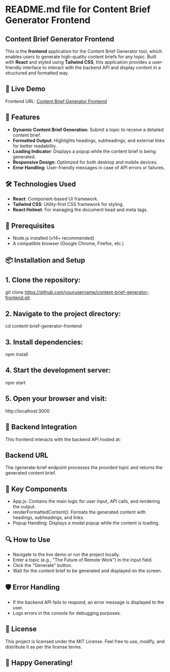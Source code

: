 # README.md file for Content Brief Generator Frontend

## Content Brief Generator Frontend

This is the **frontend** application for the Content Brief Generator tool, which enables users to generate high-quality content briefs for any topic. Built with **React** and styled using **Tailwind CSS**, this application provides a user-friendly interface to interact with the backend API and display content in a structured and formatted way.

## 🚀 Live Demo
Frontend URL: [Content Brief Generator Frontend](https://content-brief-generator-frontend.vercel.app/)

## 🌟 Features
 - **Dynamic Content Brief Generation**: Submit a topic to receive a detailed content brief.
 - **Formatted Output**: Highlights headings, subheadings, and external links for better readability.
 - **Loading Indicator**: Displays a popup while the content brief is being generated.
 - **Responsive Design**: Optimized for both desktop and mobile devices.
 - **Error Handling**: User-friendly messages in case of API errors or failures.

## 🛠️ Technologies Used
 - **React**: Component-based UI framework.
 - **Tailwind CSS**: Utility-first CSS framework for styling.
 - **React Helmet**: For managing the document head and meta tags.

## 📝 Prerequisites
 - Node.js installed (v14+ recommended)
 - A compatible browser (Google Chrome, Firefox, etc.)

## 📦 Installation and Setup
## 1. Clone the repository:
git clone https://github.com/yourusername/content-brief-generator-frontend.git

## 2. Navigate to the project directory:
cd content-brief-generator-frontend

## 3. Install dependencies:
npm install

## 4. Start the development server:
npm start

## 5. Open your browser and visit:
http://localhost:3000

## 🔗 Backend Integration
 This frontend interacts with the backend API hosted at:

## Backend URL
 The /generate-brief endpoint processes the provided topic and returns the generated content brief.

## 🚧 Key Components
 - App.js: Contains the main logic for user input, API calls, and rendering the output.
 - renderFormattedContent(): Formats the generated content with headings, subheadings, and links.
 - Popup Handling: Displays a modal popup while the content is loading.

## 🔍 How to Use
 - Navigate to the live demo or run the project locally.
 - Enter a topic (e.g., "The Future of Remote Work") in the input field.
 - Click the "Generate" button.
 - Wait for the content brief to be generated and displayed on the screen.

## 🛡️ Error Handling
 - If the backend API fails to respond, an error message is displayed to the user.
 - Logs errors in the console for debugging purposes.

## 📄 License
 This project is licensed under the MIT License. Feel free to use, modify, and distribute it as per the license terms.

## 🎉 Happy Generating!